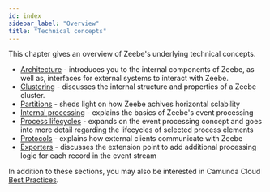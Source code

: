 ```yaml
---
id: index
sidebar_label: "Overview"
title: "Technical concepts"
---
```


This chapter gives an overview of Zeebe's underlying technical concepts.

- [Architecture](architecture.md) - introduces you to the internal components of Zeebe, as well as, interfaces for external systems to interact with Zeebe.
- [Clustering](clustering.md) - discusses the internal structure and properties of a Zeebe cluster.
- [Partitions](partitions.md) - sheds light on how Zeebe achives horizontal sclability
- [Internal processing](internal-processing.md) - explains the basics of Zeebe's event processing
- [Process lifecycles](process-lifecycles.md) - expands on the event processing concept and goes into more detail regarding the lifecycles of selected process elements
- [Protocols](protocols.md) - explains how external clients communicate with Zeebe
- [Exporters](exporters.md) - discusses the extension point to add additional processing logic for each record in the event stream


In addition to these sections, you may also be interested in Camunda Cloud [Best Practices](././product-manuals/best-practices.md).
